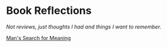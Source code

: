 # Book Reflections

_Not reviews, just thoughts I had and things I want to remember._

[Man's Search for Meaning](/books/mans_search_for_meaning)
